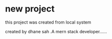 # new project 
this project was created from local system

created by dhane sah .A mern stack developer......